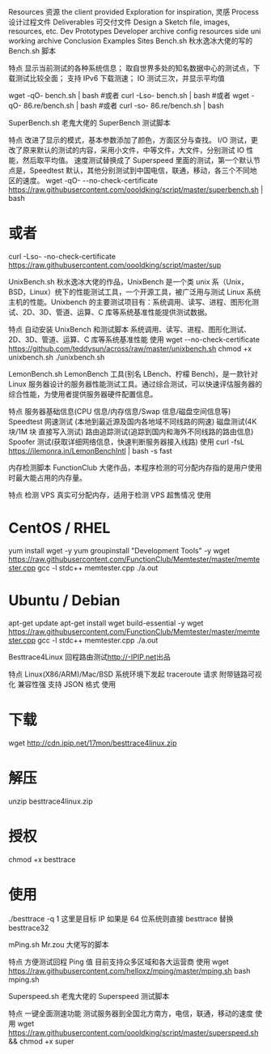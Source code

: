 Resources 资源 the client provided
Exploration for inspiration, 灵感
Process 设计过程文件
Deliverables 可交付文件
Design a Sketch file, images, resources, etc.
Dev
Prototypes
Developer
archive
config
resources
side
uni
working
archive
Conclusion
Examples
Sites
Bench.sh
秋水逸冰大佬的写的 Bench.sh 脚本

特点
显示当前测试的各种系统信息；
取自世界多处的知名数据中心的测试点，下载测试比较全面；
支持 IPv6 下载测速；
IO 测试三次，并显示平均值

wget -qO- bench.sh | bash #或者
curl -Lso- bench.sh | bash #或者
wget -qO- 86.re/bench.sh | bash #或者
curl -so- 86.re/bench.sh | bash

SuperBench.sh
老鬼大佬的 SuperBench 测试脚本

特点
改进了显示的模式，基本参数添加了颜色，方面区分与查找。
I/O 测试，更改了原来默认的测试的内容，采用小文件，中等文件，大文件，分别测试 IO 性能，然后取平均值。
速度测试替换成了 Superspeed 里面的测试，第一个默认节点是，Speedtest 默认，其他分别测试到中国电信，联通，移动，各三个不同地区的速度。
wget -qO- --no-check-certificate <https://raw.githubusercontent.com/oooldking/script/master/superbench.sh> | bash

# 或者

curl -Lso- -no-check-certificate <https://raw.githubusercontent.com/oooldking/script/master/sup>

UnixBench.sh
秋水逸冰大佬的作品，UnixBench 是一个类 unix 系（Unix，BSD，Linux）统下的性能测试工具，一个开源工具，被广泛用与测试 Linux 系统主机的性能。Unixbench 的主要测试项目有：系统调用、读写、进程、图形化测试、2D、3D、管道、运算、C 库等系统基准性能提供测试数据。

特点
自动安装 UnixBench 和测试脚本
系统调用、读写、进程、图形化测试、2D、3D、管道、运算、C 库等系统基准性能
使用
wget --no-check-certificate <https://github.com/teddysun/across/raw/master/unixbench.sh>
chmod +x unixbench.sh
./unixbench.sh

LemonBench.sh
LemonBench 工具(别名 LBench、柠檬 Bench)，是一款针对 Linux 服务器设计的服务器性能测试工具。通过综合测试，可以快速评估服务器的综合性能，为使用者提供服务器硬件配置信息。

特点
服务器基础信息(CPU 信息/内存信息/Swap 信息/磁盘空间信息等)
Speedtest 网速测试 (本地到最近源及国内各地域不同线路的网速)
磁盘测试(4K 块/1M 块 直接写入测试)
路由追踪测试(追踪到国内和海外不同线路的路由信息)
Spoofer 测试(获取详细网络信息，快速判断服务器接入线路)
使用
curl -fsL <https://ilemonra.in/LemonBenchIntl> | bash -s fast

内存检测脚本
FunctionClub 大佬作品，本程序检测的可分配内存指的是用户使用时最大能占用的内存量。

特点
检测 VPS 真实可分配内存，适用于检测 VPS 超售情况
使用

# CentOS / RHEL

yum install wget -y
yum groupinstall "Development Tools" -y
wget <https://raw.githubusercontent.com/FunctionClub/Memtester/master/memtester.cpp>
gcc -l stdc++ memtester.cpp
./a.out

# Ubuntu / Debian

apt-get update
apt-get install wget build-essential -y
wget <https://raw.githubusercontent.com/FunctionClub/Memtester/master/memtester.cpp>
gcc -l stdc++ memtester.cpp
./a.out

Besttrace4Linux
回程路由测试<http://-IPIP.net>出品

特点
Linux(X86/ARM)/Mac/BSD 系统环境下发起 traceroute 请求
附带链路可视化
兼容性强
支持 JSON 格式
使用

# 下载

wget <http://cdn.ipip.net/17mon/besttrace4linux.zip>

# 解压

unzip besttrace4linux.zip

# 授权

chmod +x besttrace

# 使用

./besttrace -q 1 这里是目标 IP
如果是 64 位系统则直接 besttrace 替换 besttrace32

mPing.sh
Mr.zou 大佬写的脚本

特点
方便测试回程 Ping 值
目前支持众多区域和各大运营商
使用
wget <https://raw.githubusercontent.com/helloxz/mping/master/mping.sh>
bash mping.sh

Superspeed.sh
老鬼大佬的 Superspeed 测试脚本

特点
一键全面测速功能
测试服务器到全国北方南方，电信，联通，移动的速度
使用
wget <https://raw.githubusercontent.com/oooldking/script/master/superspeed.sh> && chmod +x super
